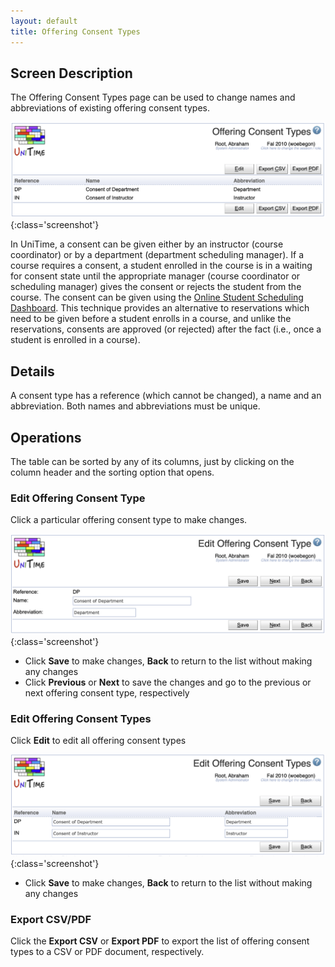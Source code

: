 ```yaml
---
layout: default
title: Offering Consent Types
---
```



## Screen Description

The Offering Consent Types page can be used to change names and abbreviations of existing offering consent types.

![Offering Consent Types](images/offering-consent-types-1.png){:class='screenshot'}

In UniTime, a consent can be given either by an instructor (course coordinator) or by a department (department scheduling manager). If a course requires a consent, a student enrolled in the course is in a waiting for consent state until the appropriate manager (course coordinator or scheduling manager) gives the consent or rejects the student from the course. The consent can be given using the [Online Student Scheduling Dashboard](online-student-scheduling-dashboard). This technique provides an alternative to reservations which need to be given before a student enrolls in a course, and unlike the reservations, consents are approved (or rejected) after the fact (i.e., once a student is enrolled in a course).

## Details

A consent type has a reference (which cannot be changed), a name and an abbreviation. Both names and abbreviations must be unique.

## Operations

The table can be sorted by any of its columns, just by clicking on the column header and the sorting option that opens.

### Edit Offering Consent Type
Click a particular offering consent type to make changes.

![Offering Consent Types](images/offering-consent-types-2.png){:class='screenshot'}

* Click **Save** to make changes, **Back** to return to the list without making any changes
* Click **Previous** or **Next** to save the changes and go to the previous or next offering consent type, respectively

### Edit Offering Consent Types
Click **Edit** to edit all offering consent types

![Offering Consent Types](images/offering-consent-types-3.png){:class='screenshot'}

* Click **Save** to make changes, **Back** to return to the list without making any changes

### Export CSV/PDF
Click the **Export CSV** or **Export PDF** to export the list of offering consent types to a CSV or PDF document, respectively.

